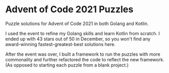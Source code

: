 # Advent of Code 2021 Puzzles

Puzzle solutions for Advent of Code 2021 in both Golang and Kotlin.

I used the event to refine my Golang skills and learn Kotlin from scratch. I ended up with 43 stars out of 50 in December, so you won't find any award-winning fastest-greatest-best solutions here.

After the event was over, I built a framework to run the puzzles with more commonality and further refactored the code to reflect the new framework. (As opposed to starting each puzzle from a blank project.)
